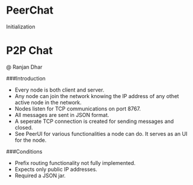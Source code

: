 # PeerChat
Initialization
# P2P Chat
@ Ranjan Dhar

###Introduction
- Every node is both client and server.
- Any node can join the network knowing the IP address of any othet active node in the network.
- Nodes listen for TCP communications on port 8767.
- All messages are sent in JSON format.
- A seperate TCP connection is created for sending messages and closed. 
- See PeerUI for various functionalities a node can do. It serves as an UI for the node.

###Conditions
- Prefix routing functionality not fully implemented.
- Expects only public IP addresses.
- Required a JSON jar.
